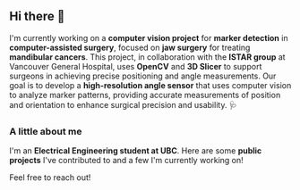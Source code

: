 ## Hi there 👋

I'm currently working on a **computer vision project** for **marker detection** in **computer-assisted surgery**, focused on **jaw surgery** for treating **mandibular cancers**. This project, in collaboration with the **ISTAR group** at Vancouver General Hospital, uses **OpenCV** and **3D Slicer** to support surgeons in achieving precise positioning and angle measurements. Our goal is to develop a **high-resolution angle sensor** that uses computer vision to analyze marker patterns, providing accurate measurements of position and orientation to enhance surgical precision and usability. 🩺

### A little about me
I'm an **Electrical Engineering student at UBC**. Here are some **public projects** I've contributed to and a few I'm currently working on!

Feel free to reach out!
